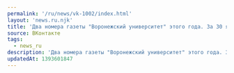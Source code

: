 ```yaml
---
permalink: '/ru/news/vk-1002/index.html'
layout: 'news.ru.njk'
title: 'Два номера газеты "Воронежский университет" этого года. За 30 января и за 28 февраля. Сегодняшн…'
source: ВКонтакте
tags:
  - news_ru
description: 'Два номера газеты "Воронежский университет" этого года. За 30 января и за 28 февраля. Сегодняшн…'
updatedAt: 1393601847
---
```

